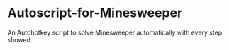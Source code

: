 # Autoscript-for-Minesweeper
An Autohotkey script to solve Minesweeper automatically with every step showed.